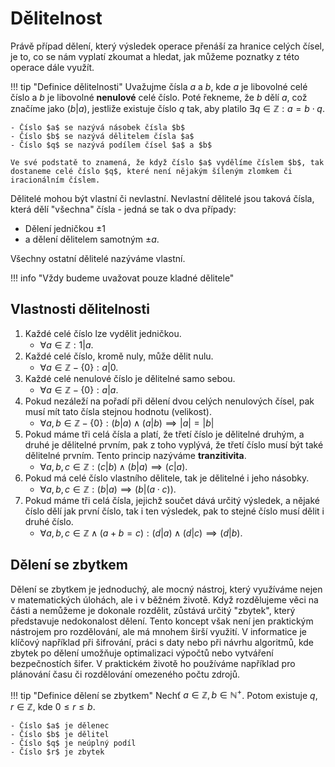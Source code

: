 # Dělitelnost
Právě případ dělení, který výsledek operace přenáší za hranice celých čísel, je to, co se nám vyplatí zkoumat a hledat, jak můžeme poznatky z této operace dále využít.

!!! tip "Definice dělitelnosti"
    Uvažujme čísla $a$ a $b$, kde $a$ je libovolné celé číslo a $b$ je libovolné **nenulové** celé číslo. Poté řekneme, že $b$ dělí $a$, což značíme jako ($b|a$), jestliže existuje číslo $q$ tak, aby platilo $\exists q \in \mathbb{Z}: a = b \cdot q$.

    - Číslo $a$ se nazývá násobek čísla $b$ 
    - Číslo $b$ se nazývá dělitelem čísla $a$
    - Číslo $q$ se nazývá podílem čísel $a$ a $b$

    Ve své podstatě to znamená, že když číslo $a$ vydělíme číslem $b$, tak dostaneme celé číslo $q$, které není nějakým šíleným zlomkem či iracionálním číslem.

Dělitelé mohou být vlastní či nevlastní. Nevlastní dělitelé jsou taková čísla, která dělí "všechna" čísla - jedná se tak o dva případy:

- Dělení jedničkou $\pm 1$
- a dělení dělitelem samotným $\pm a$.

Všechny ostatní dělitelé nazýváme vlastní.

!!! info "Vždy budeme uvažovat pouze kladné dělitele"

## Vlastnosti dělitelnosti

1. Každé celé číslo lze vydělit jedničkou. 
    - $\forall a \in \mathbb{Z}: 1 | a$.
2. Každé celé číslo, kromě nuly, může dělit nulu.
    - $\forall a \in \mathbb{Z} - \{0\}: a | 0$.
3. Každé celé nenulové číslo je dělitelné samo sebou.
    - $\forall a \in \mathbb{Z} - \{0\}: a | a$.
3. Pokud nezáleží na pořadí při dělení dvou celých nenulových čísel, pak musí mít tato čísla stejnou hodnotu (velikost). 
    - $\forall a, b \in \mathbb{Z} - \{0\}: (b | a) \wedge (a | b) \implies |a| = |b|$
4. Pokud máme tři celá čísla a platí, že třetí číslo je dělitelné druhým, a druhé je dělitelné prvním, pak z toho vyplývá, že třetí číslo musí být také dělitelné prvním. Tento princip nazýváme **tranzitivita**.
    - $\forall a, b, c \in \mathbb{Z}: (c | b) \wedge (b | a) \implies (c | a)$.
5. Pokud má celé číslo vlastního dělitele, tak je dělitelné i jeho násobky.
    - $\forall a, b, c \in \mathbb{Z}: (b | a) \implies (b | (a\cdot c))$.
6. Pokud máme tři celá čísla, jejichž součet dává určitý výsledek, a nějaké číslo dělí jak první číslo, tak i ten výsledek, pak to stejné číslo musí dělit i druhé číslo.
    - $\forall a, b, c \in \mathbb{Z} \wedge (a + b = c): (d | a) \wedge (d | c) \implies (d | b)$.

## Dělení se zbytkem
Dělení se zbytkem je jednoduchý, ale mocný nástroj, který využíváme nejen v matematických úlohách, ale i v běžném životě. Když rozdělujeme věci na části a nemůžeme je dokonale rozdělit, zůstává určitý "zbytek", který představuje nedokonalost dělení. Tento koncept však není jen praktickým nástrojem pro rozdělování, ale má mnohem širší využití. V informatice je klíčový například při šifrování, práci s daty nebo při návrhu algoritmů, kde zbytek po dělení umožňuje optimalizaci výpočtů nebo vytváření bezpečnostích šifer. V praktickém životě ho používáme například pro plánování času či rozdělování omezeného počtu zdrojů.

!!! tip "Definice dělení se zbytkem"
    Nechť $a \in \mathbb{Z}, b \in \mathbb{N}^+$. Potom existuje $q, r \in \mathbb{Z}$, kde $0 \le r \le b$.

    - Číslo $a$ je dělenec
    - Číslo $b$ je dělitel
    - Číslo $q$ je neúplný podíl
    - Číslo $r$ je zbytek
